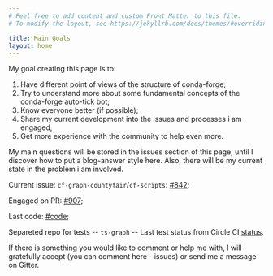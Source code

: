 ```yaml
---
# Feel free to add content and custom Front Matter to this file.
# To modify the layout, see https://jekyllrb.com/docs/themes/#overriding-theme-defaults

title: Main Goals
layout: home
---
```


My goal creating this page is to:
1. Have different point of views of the structure of conda-forge;
2. Try to understand more about some fundamental concepts of the conda-forge auto-tick bot;
3. Know everyone better (if possible);
4. Share my current development into the issues and processes i am engaged;
5. Get more experience with the community to help even more.

My main questions will be stored in the issues section of this page, until I discover how to put a blog-answer style here.
Also, there will be my current state in the problem i am involved.

Current issue: `cf-graph-countyfair`/`cf-scripts`: [#842][i842];

Engaged on PR: [#907][p907];

Last code: [#code][code];

Separeted repo for tests -- `ts-graph` -- Last test status from Circle CI [status].

If there is something you would like to comment or help me with, I will gratefully accept (you can comment here - issues) or send me a message on Gitter.

[i842]: https://github.com/regro/cf-scripts/issues/842
[p907]: https://github.com/regro/cf-scripts/pull/907
[code]: https://github.com/viniciusdc/ts-graph/blob/master/conda_forge_tick/migrate_update_version.py
[status]: https://app.circleci.com/pipelines/github/viniciusdc/ts-graph/46/workflows/cf6da52d-df5d-485d-9aaf-6c142ce10962/jobs/51/steps
